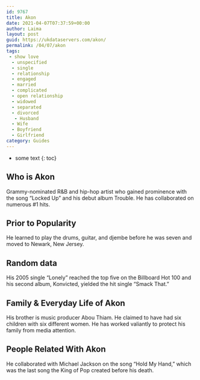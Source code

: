 ```yaml
---
id: 9767
title: Akon
date: 2021-04-07T07:37:59+00:00
author: Laima
layout: post
guid: https://ukdataservers.com/akon/
permalink: /04/07/akon
tags:
 - show love
  - unspecified
  - single
  - relationship
  - engaged
  - married
  - complicated
  - open relationship
  - widowed
  - separated
  - divorced
   - Husband
  - Wife
  - Boyfriend
  - Girlfriend
category: Guides
---
```


* some text
{: toc}


## Who is Akon
                  
                  
                  
Grammy-nominated R&B and hip-hop artist who gained prominence with the song &#8220;Locked Up&#8221; and his debut album Trouble. He has collaborated on numerous #1 hits.
                  
              
            
              
            
                
                
                
## Prior to Popularity
                  
                  
                  
He learned to play the drums, guitar, and djembe before he was seven and moved to Newark, New Jersey.
                  
              
            
              
            
                
                
                
## Random data
                  
                  
                  
His 2005 single &#8220;Lonely&#8221; reached the top five on the Billboard Hot 100 and his second album, Konvicted, yielded the hit single &#8220;Smack That.&#8221;
                  
              
            
              
            
                
                
                
## Family & Everyday Life of Akon
                  
                  
                  
His brother is music producer Abou Thiam. He claimed to have had six children with six different women. He has worked valiantly to protect his family from media attention.
                  
              
            
              
            
                
                
                
## People Related With Akon
                  
                  
                  
He collaborated with Michael Jackson on the song &#8220;Hold My Hand,&#8221; which was the last song the King of Pop created before his death.
                  
              
            
              
            
                
              
            
              
              
            
            
              
            
          
          
          